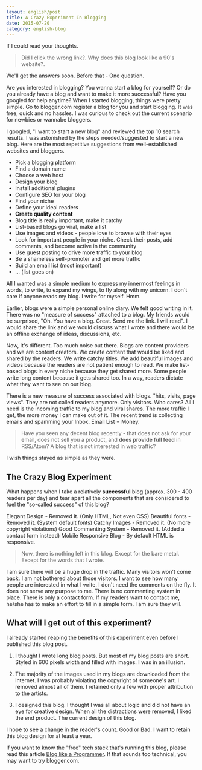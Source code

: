 ```yaml
---
layout: english/post
title: A Crazy Experiment In Blogging
date: 2015-07-20
category: english-blog
---
```


If I could read your thoughts.

> Did I click the wrong link?. Why does this blog look like a 90's website?.

We'll get the answers soon. Before that - One question.

Are you interested in blogging? You wanna start a blog for yourself? Or do you already have a blog and want to make it more successful? Have you googled for help anytime? When I started blogging, things were pretty simple. Go to blogger.com register a blog for you and start blogging. It was free, quick and no hassles. I was curious to check out the current scenario for newbies or wannabe bloggers.

I googled, "I want to start a new blog" and reviewed the top 10 search results. I was astonished by the steps needed/suggested to start a new blog. Here are the most repetitive suggestions from well-established websites and bloggers.

* Pick a blogging platform
* Find a domain name
* Choose a web host
* Design your blog
* Install additional plugins
* Configure SEO for your blog
* Find your niche
* Define your ideal readers
* **Create quality content**
* Blog title is really important, make it catchy
* List-based blogs go viral, make a list
* Use images and videos - people love to browse with their eyes
* Look for important people in your niche. Check their posts, add comments, and become active in the community
* Use guest posting to drive more traffic to your blog
* Be a shameless self-promoter and get more traffic
* Build an email list (most important)
* ... (list goes on)

All I wanted was a simple medium to express my innermost feelings in words, to write, to expand my wings, to fly along with my unicorn. I don't care if anyone reads my blog. I write for myself. Hmm.

Earlier, blogs were a simple personal online diary. We felt good writing in it. There was no "measure of success" attached to a blog. My friends would be surprised, "Oh. You have a blog. Great. Send me the link. I will read". I would share the link and we would discuss what I wrote and there would be an offline exchange of ideas, discussions, etc.

Now, It's different. Too much noise out there. Blogs are content providers and we are content creators.  We create content that would be liked and shared by the readers. We write catchy titles. We add beautiful images and videos because the readers are not patient enough to read. We make list-based blogs in every niche because they get shared more. Some people write long content because it gets shared too. In a way, readers dictate what they want to see on our blog.

There is a new measure of success associated with blogs. "hits, visits, page views". They are not called readers anymore. Only visitors. Who cares? All I need is the incoming traffic to my blog and viral shares. The more traffic I get, the more money I can make out of it. The recent trend is collecting emails and spamming your Inbox. Email List = Money.

> Have you seen any decent blog recently - that does not ask for your email, does not sell you a product, and **does provide full feed** in RSS/Atom? A blog that is not interested in web traffic?

I wish things stayed as simple as they were.

## The Crazy Blog Experiment

What happens when I take a relatively **successful** blog (approx. 300 - 400 readers per day) and tear apart all the components that are considered to fuel the "so-called success" of this blog?

Elegant Design - Removed it. (Only HTML, Not even CSS)
Beautiful fonts - Removed it. (System default fonts)
Catchy Images - Removed it. (No more copyright violations)
Good Commenting System - Removed it. (Added a contact form instead)
Mobile Responsive Blog - By default HTML is responsive.

> Now, there is nothing left in this blog. Except for the bare metal. Except for the words that I wrote.

I am sure there will be a huge drop in the traffic. Many visitors won't come back. I am not bothered about those visitors. I want to see how many people are interested in what I write. I don't need the comments on the fly. It does not serve any purpose to me. There is no commenting system in place. There is only a contact form. If my readers want to contact me, he/she has to make an effort to fill in a simple form. I am sure they will.

## What will I get out of this experiment?

I already started reaping the benefits of this experiment even before I published this blog post.

1. I thought I wrote long blog posts. But most of my blog posts are short. Styled in 600 pixels width and filled with images. I was in an illusion.

2. The majority of the images used in my blogs are downloaded from the internet. I was probably violating the copyright of someone's art. I removed almost all of them. I retained only a few with proper attribution to the artists.

3. I designed this blog. I thought I was all about logic and did not have an eye for creative design. When all the distractions were removed, I liked the end product. The current design of this blog.

I hope to see a change in the reader's count. Good or Bad. I want to retain this blog design for at least a year.

If you want to know the "free" tech stack that's running this blog, please read this article [Blog like a Programmer]({{site.home}}/english/blog/blog-like-a-programmer/). If that sounds too technical, you may want to try blogger.com.
